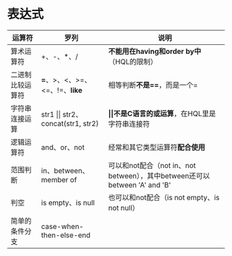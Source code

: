 # 表达式

| 运算符 | 罗列 | 说明 |
| --- | --- | --- |
| 算术运算符 | +、-、*、/ | **不能用在having和order by中**（HQL的限制）|
| 二进制比较运算符 | **=**、>、<、>=、<=、!=、**like** | 相等判断**不是==**，而是一个= |
| 字符串连接运算 | str1 \|\| str2、concat(str1, str2) | **\|\|不是C语言的或运算**，在HQL里是字符串连接符 |
| 逻辑运算符 | and、or、not | 经常和其它类型运算符**配合使用** |
| 范围判断 | in、between、member of | 可以和not配合（not in、not between），其中between还可以between 'A' and 'B' |
| 判空 | is empty、is null | 也可以和not配合（is not empty、is not null）|
| 简单的条件分支 | case-when-then-else-end | |
